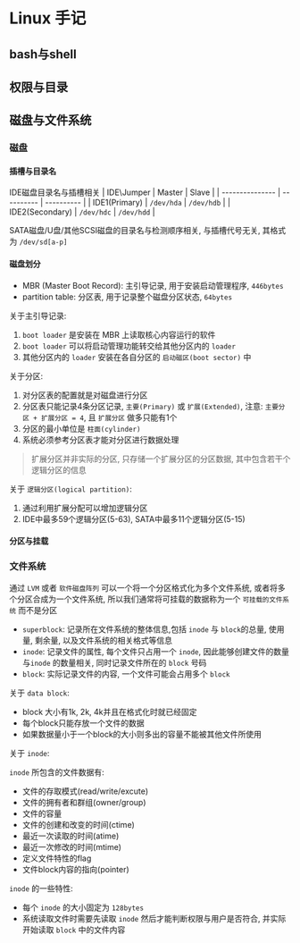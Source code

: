 # Linux 手记

## bash与shell

## 权限与目录

## 磁盘与文件系统

### 磁盘

#### 插槽与目录名

IDE磁盘目录名与插槽相关
| IDE\Jumper      | Master     | Slave      |
| --------------- | ---------- | ---------- |
| IDE1(Primary)   | `/dev/hda` | `/dev/hdb` |
| IDE2(Secondary) | `/dev/hdc` | `/dev/hdd` |

SATA磁盘/U盘/其他SCSI磁盘的目录名与检测顺序相关, 与插槽代号无关, 其格式为 `/dev/sd[a-p]`

#### 磁盘划分

* MBR (Master Boot Record): 主引导记录, 用于安装启动管理程序, `446bytes`
* partition table: 分区表, 用于记录整个磁盘分区状态, `64bytes`

关于主引导记录:

1. `boot loader` 是安装在 MBR 上读取核心内容运行的软件
2. `boot loader` 可以将启动管理功能转交给其他分区内的 `loader`
3. 其他分区内的 `loader` 安装在各自分区的 `启动磁区(boot sector)` 中

关于分区:

1. 对分区表的配置就是对磁盘进行分区
2. 分区表只能记录4条分区记录, `主要(Primary)` 或 `扩展(Extended)`, 注意: `主要分区 + 扩展分区 = 4`, 且 `扩展分区` 做多只能有1个
3. 分区的最小单位是 `柱面(cylinder)`
4. 系统必须参考分区表才能对分区进行数据处理

> 扩展分区并非实际的分区, 只存储一个扩展分区的分区数据, 其中包含若干个逻辑分区的信息

关于 `逻辑分区(logical partition)`:

1. 通过利用扩展分配可以增加逻辑分区
2. IDE中最多59个逻辑分区(5-63), SATA中最多11个逻辑分区(5-15)

#### 分区与挂载

### 文件系统

通过 `LVM` 或者 `软件磁盘阵列` 可以一个将一个分区格式化为多个文件系统, 或者将多个分区合成为一个文件系统, 所以我们通常将可挂载的数据称为一个 `可挂载的文件系统` 而不是分区

* `superblock`: 记录所在文件系统的整体信息,包括 `inode` 与 `block`的总量, 使用量, 剩余量, 以及文件系统的相关格式等信息
* `inode`: 记录文件的属性, 每个文件只占用一个 `inode`, 因此能够创建文件的数量与`inode` 的数量相关, 同时记录文件所在的 `block` 号码
* `block`: 实际记录文件的内容, 一个文件可能会占用多个 `block`

关于 `data block`:

* block 大小有1k, 2k, 4k并且在格式化时就已经固定
* 每个block只能存放一个文件的数据
* 如果数据量小于一个block的大小则多出的容量不能被其他文件所使用

关于 `inode`:

`inode` 所包含的文件数据有:

* 文件的存取模式(read/write/excute)
* 文件的拥有者和群组(owner/group)
* 文件的容量
* 文件的创建和改变的时间(ctime)
* 最近一次读取的时间(atime)
* 最近一次修改的时间(mtime)
* 定义文件特性的flag
* 文件block内容的指向(pointer)

`inode` 的一些特性:

* 每个 `inode` 的大小固定为 `128bytes`
* 系统读取文件时需要先读取 `inode` 然后才能判断权限与用户是否符合, 并实际开始读取 `block` 中的文件内容

